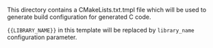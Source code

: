 This directory contains a CMakeLists.txt.tmpl file which will be used to generate build configuration for generated C code.

`{{LIBRARY_NAME}}` in this template will be replaced by `library_name` configuration parameter.